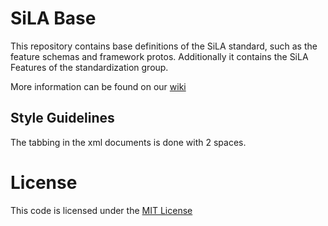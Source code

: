 # SiLA Base
This repository contains base definitions of the SiLA standard, such as the feature schemas and framework 
protos. Additionally it contains the SiLA Features of the standardization group.

More information can be found on our [wiki](https://gitlab.com/SiLA2/sila_base/wikis/home)

## Style Guidelines
The tabbing in the xml documents is done with 2 spaces.

# License
This code is licensed under the [MIT License](https://en.wikipedia.org/wiki/MIT_License)